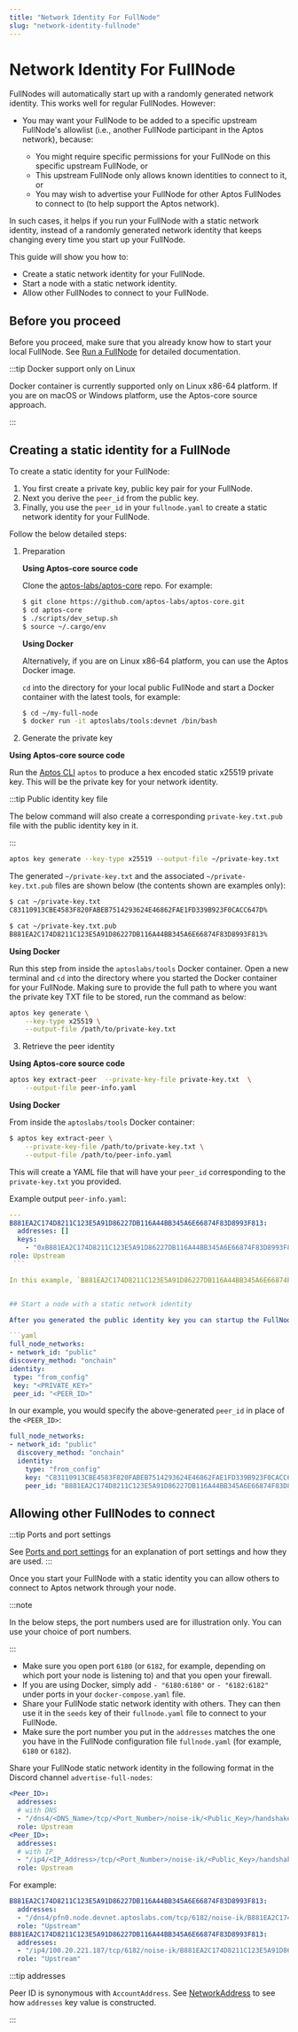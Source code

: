 ```yaml
---
title: "Network Identity For FullNode"
slug: "network-identity-fullnode"
---
```


# Network Identity For FullNode

FullNodes will automatically start up with a randomly generated network identity. This works well for regular FullNodes. However:

- You may want your FullNode to be added to a specific upstream FullNode's allowlist (i.e., another FullNode participant in the Aptos network), because:

  - You might require specific permissions for your FullNode on this specific upstream FullNode, or
  - This upstream FullNode only allows known identities to connect to it, or
  - You may wish to advertise your FullNode for other Aptos FullNodes to connect to (to help support the Aptos network).

In such cases, it helps if you run your FullNode with a static network identity, instead of a randomly generated network identity that keeps changing every time you start up your FullNode.

This guide will show you how to:

- Create a static network identity for your FullNode.
- Start a node with a static network identity.
- Allow other FullNodes to connect to your FullNode.

## Before you proceed

Before you proceed, make sure that you already know how to start your local FullNode. See [Run a FullNode](/nodes/full-node/index.md) for detailed documentation.

:::tip Docker support only on Linux

Docker container is currently supported only on Linux x86-64 platform. If you are on macOS or Windows platform, use the Aptos-core source approach.

:::

## Creating a static identity for a FullNode

To create a static identity for your FullNode:

1. You first create a private key, public key pair for your FullNode.
2. Next you derive the `peer_id` from the public key.
3. Finally, you use the `peer_id` in your `fullnode.yaml` to create a static network identity for your FullNode.

Follow the below detailed steps:

1. Preparation
    
    **Using Aptos-core source code**
    
    Clone the [aptos-labs/aptos-core](https://github.com/aptos-labs/aptos-core) repo. For example:

    ```bash
    $ git clone https://github.com/aptos-labs/aptos-core.git
    $ cd aptos-core
    $ ./scripts/dev_setup.sh
    $ source ~/.cargo/env
    ```

    **Using Docker**

    Alternatively, if you are on Linux x86-64 platform, you can use the Aptos Docker image.

    `cd` into the directory for your local public FullNode and start a Docker container with the latest tools, for example:

    ```bash
    $ cd ~/my-full-node
    $ docker run -it aptoslabs/tools:devnet /bin/bash
    ```

2. Generate the private key

  **Using Aptos-core source code**
  
  Run the [Aptos CLI](/cli-tools/aptos-cli-tool/install-aptos-cli.md) `aptos` to produce a hex encoded static x25519 private key. This will be the private key for your network identity.

  :::tip Public identity key file

  The below command will also create a corresponding `private-key.txt.pub` file with the public identity key in it.

  :::

  ```bash
  aptos key generate --key-type x25519 --output-file ~/private-key.txt
  ```

  The generated `~/private-key.txt` and the associated `~/private-key.txt.pub` files are shown below (the contents shown are examples only):

  ```bash
  $ cat ~/private-key.txt
  C83110913CBE4583F820FABEB7514293624E46862FAE1FD339B923F0CACC647D%           

  $ cat ~/private-key.txt.pub
  B881EA2C174D8211C123E5A91D86227DB116A44BB345A6E66874F83D8993F813%
  ```

  **Using Docker**

  Run this step from inside the `aptoslabs/tools` Docker container. Open a new terminal and `cd` into the directory where you started the Docker container for your FullNode. Making sure to provide the full path to where you want the private key TXT file to be stored, run the command as below:

  ```bash
  aptos key generate \
      --key-type x25519 \
      --output-file /path/to/private-key.txt
  ```

3. Retrieve the peer identity
  
  **Using Aptos-core source code**

  ```bash
  aptos key extract-peer  --private-key-file private-key.txt  \
      --output-file peer-info.yaml
  ```

   **Using Docker**

   From inside the `aptoslabs/tools` Docker container:

   ```bash
   $ aptos key extract-peer \
       --private-key-file /path/to/private-key.txt \
       --output-file /path/to/peer-info.yaml
   ```

  This will create a YAML file that will have your `peer_id` corresponding to the `private-key.txt` you provided.

  Example output `peer-info.yaml`:

   ```yaml
   ---
   B881EA2C174D8211C123E5A91D86227DB116A44BB345A6E66874F83D8993F813:
     addresses: []
     keys:
       - "0xB881EA2C174D8211C123E5A91D86227DB116A44BB345A6E66874F83D8993F813"
   role: Upstream
    ```

  In this example, `B881EA2C174D8211C123E5A91D86227DB116A44BB345A6E66874F83D8993F813` is the `peer_id`. Use this in the `peer_id` field of your `fullnode.yaml` to create a static identity for your FullNode.


## Start a node with a static network identity

After you generated the public identity key you can startup the FullNode with a static network identity by using the public key in the `peer_id` field of the configuration file `fullnode.yaml`:

```yaml
full_node_networks:
- network_id: "public"
  discovery_method: "onchain"
  identity:
    type: "from_config"
    key: "<PRIVATE_KEY>"
    peer_id: "<PEER_ID>"
```

In our example, you would specify the above-generated `peer_id` in place of the `<PEER_ID>`:

```yaml
full_node_networks:
- network_id: "public"
  discovery_method: "onchain"
  identity:
    type: "from_config"
    key: "C83110913CBE4583F820FABEB7514293624E46862FAE1FD339B923F0CACC647D"
    peer_id: "B881EA2C174D8211C123E5A91D86227DB116A44BB345A6E66874F83D8993F813"
```

## Allowing other FullNodes to connect

:::tip Ports and port settings

See [Ports and port settings](/nodes/ait/node-requirements#networking-requirements) for an explanation of port settings and how they are used.
:::

Once you start your FullNode with a static identity you can allow others to connect to Aptos network through your node.

:::note

In the below steps, the port numbers used are for illustration only. You can use your choice of port numbers.

:::

- Make sure you open port `6180` (or `6182`, for example, depending on which port your node is listening to) and that you open your firewall.
- If you are using Docker, simply add `- "6180:6180"` or `- "6182:6182"` under ports in your ``docker-compose.yaml`` file.
- Share your FullNode static network identity with others. They can then use it in the `seeds` key of their `fullnode.yaml` file to connect to your FullNode.
- Make sure the port number you put in the `addresses` matches the one you have in the FullNode configuration file `fullnode.yaml` (for example, `6180` or `6182`).

Share your FullNode static network identity in the following format in the Discord channel `advertise-full-nodes`:

  ```yaml
  <Peer_ID>:
    addresses:
    # with DNS
    - "/dns4/<DNS_Name>/tcp/<Port_Number>/noise-ik/<Public_Key>/handshake/0"
    role: Upstream
  <Peer_ID>:
    addresses:
    # with IP
    - "/ip4/<IP_Address>/tcp/<Port_Number>/noise-ik/<Public_Key>/handshake/0"
    role: Upstream
  ```

 For example:

  ```yaml
  B881EA2C174D8211C123E5A91D86227DB116A44BB345A6E66874F83D8993F813:
    addresses:
    - "/dns4/pfn0.node.devnet.aptoslabs.com/tcp/6182/noise-ik/B881EA2C174D8211C123E5A91D86227DB116A44BB345A6E66874F83D8993F813/handshake/0"
    role: "Upstream"
  B881EA2C174D8211C123E5A91D86227DB116A44BB345A6E66874F83D8993F813:
    addresses:
    - "/ip4/100.20.221.187/tcp/6182/noise-ik/B881EA2C174D8211C123E5A91D86227DB116A44BB345A6E66874F83D8993F813/handshake/0"
    role: "Upstream"
  ```

:::tip addresses

Peer ID is synonymous with `AccountAddress`. See [NetworkAddress](https://github.com/aptos-labs/aptos-core/blob/main/documentation/specifications/network/network-address.md) to see how `addresses` key value is constructed.

:::
